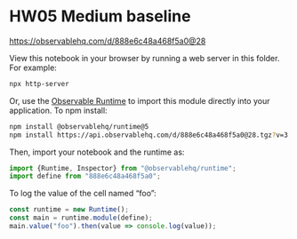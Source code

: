 # HW05 Medium baseline

https://observablehq.com/d/888e6c48a468f5a0@28

View this notebook in your browser by running a web server in this folder. For
example:

~~~sh
npx http-server
~~~

Or, use the [Observable Runtime](https://github.com/observablehq/runtime) to
import this module directly into your application. To npm install:

~~~sh
npm install @observablehq/runtime@5
npm install https://api.observablehq.com/d/888e6c48a468f5a0@28.tgz?v=3
~~~

Then, import your notebook and the runtime as:

~~~js
import {Runtime, Inspector} from "@observablehq/runtime";
import define from "888e6c48a468f5a0";
~~~

To log the value of the cell named “foo”:

~~~js
const runtime = new Runtime();
const main = runtime.module(define);
main.value("foo").then(value => console.log(value));
~~~
